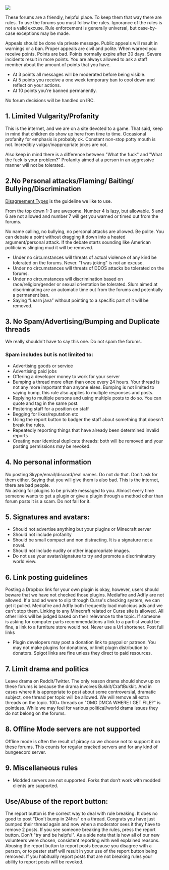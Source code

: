 ![](https://bukkit.org/logo.png)  
  

These forums are a friendly, helpful place. To keep them that way there are rules. To use the forums you must follow the rules. Ignorance of the rules is not a valid excuse. Rule enforcement is generally universal, but case-by-case exceptions may be made.

Appeals should be done via private message. Public appeals will result in warnings or a ban. Proper appeals are civil and polite. When warned you receive points. Points are bad. Points normally expire after 30 days. Severe incidents result in more points. You are always allowed to ask a staff member about the amount of points that you have.

* At 3 points all messages will be moderated before being visible.
* At 5 points you receive a one week temporary ban to cool down and reflect on your actions.
* At 10 points you're banned permanently.

No forum decisions will be handled on IRC.

1\. Limited Vulgarity/Profanity
-------------------------------

This is the internet, and we are on a site devoted to a game. That said, keep in mind that children do show up here from time to time. Occasional profanity for emphasis is probably ok. Constant non-stop potty mouth is not. Incredibly vulgar/inappropriate jokes are not.

Also keep in mind there is a difference between "What the fuck" and "What the fuck is your problem?" Profanity aimed at a person in an aggressive manner will not be tolerated.

2.No Personal attacks/Flaming/ Baiting/ Bullying/Discrimination
---------------------------------------------------------------

[Disagreement Types](http://upload.wikimedia.org/wikipedia/commons/e/e1/Graham%27s_Hierarchy_of_Disagreement.jpg) is the guideline we like to use.

From the top down 1-3 are awesome. Number 4 is lazy, but allowable. 5 and 6 are not allowed and number 7 will get you warned or timed out from the forums.

No name calling, no bullying, no personal attacks are allowed. Be polite. You can debate a point without dragging it down into a heated argument/personal attack. If the debate starts sounding like American politicians slinging mud it will be removed.

* Under no circumstances will threats of actual violence of any kind be tolerated on the forums. Never. "I was joking" is not an excuse.
* Under no circumstances will threats of DDOS attacks be tolerated on the forums.
* Under no circumstances will discrimination based on race/religion/gender or sexual orientation be tolerated. Slurs aimed at discriminating are an automatic time out from the forums and potentially a permanent ban.
* Saying “Learn java” without pointing to a specific part of it will be removed.

3\. No Spam/Advertising/Bumping and Duplicate threads
-----------------------------------------------------

We really shouldn't have to say this one. Do not spam the forums.

### Spam includes but is not limited to:

* Advertising goods or service
* Advertising paid jobs
* Offering a developer money to work for your server
* Bumping a thread more often than once every 24 hours. Your thread is not any more important than anyone elses. Bumping is not limited to saying bump, this rule also applies to multiple responses and posts.
* Replying to multiple persons and using multiple posts to do so. You can quote and tag in the same post.
* Pestering staff for a position on staff
* Begging for likes/reputation etc
* Using the report button to badger the staff about something that doesn't break the rules.
* Repeatedly reporting things that have already been determined invalid reports
* Creating near identical duplicate threads: both will be removed and your posting permissions may be revoked.

4\. No personal information
---------------------------

No posting Skype/email/discord/real names. Do not do that. Don’t ask for them either. Saying that you will give them is also bad. This is the internet, there are bad people.  
No asking for plugins to be private messaged to you. Almost every time someone wants to get a plugin or give a plugin through a method other than forum posts it is a scam. Do not fall for it.  

5\. Signatures and avatars:
---------------------------

* Should not advertise anything but your plugins or Minecraft server
* Should not include profanity
* Should be small compact and non distracting. It is a signature not a novel.
* Should not include nudity or other inappropriate images.
* Do not use your avatar/signature to try and promote a discriminatory world view.

6\. Link posting guidelines
---------------------------

Posting a Dropbox link for your own plugin is okay, however, users should beware that we have not checked those plugins. Mediafire and Adfly are not allowed. If a bad ad were to slip through Curse's checking system, we can get it pulled. Mediafire and Adfly both frequently load malicious ads and we can't stop them. Linking to any Minecraft related or Curse site is allowed. All other links will be judged based on their relevance to the topic. If someone is asking for computer parts recommendations a link to a partlist would be fine, a link to a furniture store would not. Never use a Url shortener. Post full links

* Plugin developers may post a donation link to paypal or patreon. You may not make plugins for donations, or limit plugin distribution to donators. Spigot links are fine unless they direct to paid resources.

7\. Limit drama and politics
----------------------------

Leave drama on Reddit/Twitter. The only reason drama should show up on these forums is because the drama involves Bukkit/CraftBukkit. And in cases where it is appropriate to post about some controversial, dramatic subject, one thread per topic will be allowed. We will remove all extra threads on the topic. 100+ threads on "OMG DMCA WHERE I GET FILE?" is pointless. While we may feel for various political/world drama issues they do not belong on the forums.

8\. Offline Mode servers are not supported
------------------------------------------

Offline mode is often the result of piracy so we choose not to support it on these forums. This counts for regular cracked servers and for any kind of bungeecord server.

9\. Miscellaneous rules
-----------------------

* Modded servers are not supported. Forks that don’t work with modded clients are supported.

Use/Abuse of the report button:
-------------------------------

The report button is the correct way to deal with rule breaking. It does no good to post "Don't bump in 24hrs" on a thread. Congrats you have just bumped their thread again and now when a moderator sees it they have to remove 2 posts. If you see someone breaking the rules, press the report button. Don't "try and be helpful". As a side note that is how all of our new volunteers were chosen, consistent reporting with well explained reasons. Abusing the report button to report posts because you disagree with a person, or to pester staff will result in your use of the report button being removed. If you habitually report posts that are not breaking rules your ability to report posts will be revoked.